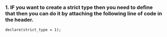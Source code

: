 ### 1. IF you want to create a strict type then you need to define that then you can do it by attaching the following line of code in the header.


```
declare(strict_type = 1);
```